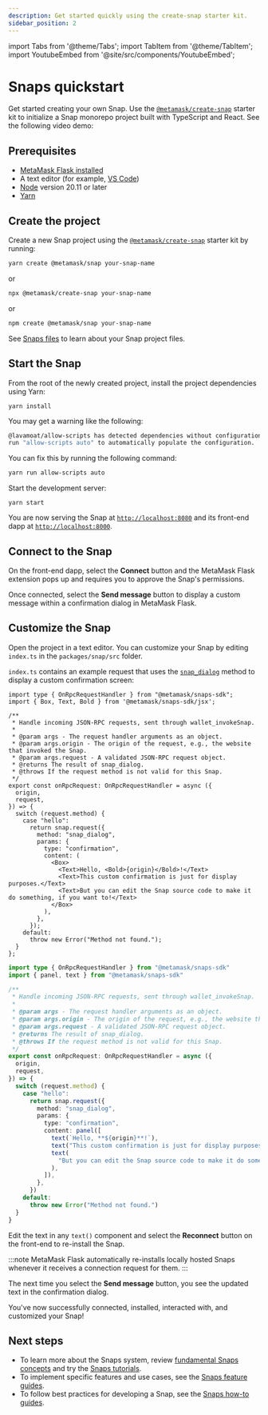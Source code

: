 ```yaml
---
description: Get started quickly using the create-snap starter kit.
sidebar_position: 2
---
```


import Tabs from '@theme/Tabs';
import TabItem from '@theme/TabItem';
import YoutubeEmbed from '@site/src/components/YoutubeEmbed';

# Snaps quickstart

Get started creating your own Snap.
Use the [`@metamask/create-snap`](https://github.com/MetaMask/snaps/tree/main/packages/create-snap)
starter kit to initialize a Snap monorepo project built with TypeScript and React.
See the following video demo:

<YoutubeEmbed url="https://www.youtube.com/embed/qZRAryYwgdg?si=CeImIULgH3iD-FF0" />

## Prerequisites

- [MetaMask Flask installed](install-flask.md)
- A text editor (for example, [VS Code](https://code.visualstudio.com/))
- [Node](https://docs.npmjs.com/downloading-and-installing-node-js-and-npm) version 20.11 or later
- [Yarn](https://yarnpkg.com/)

## Create the project

Create a new Snap project using the [`@metamask/create-snap`](https://github.com/MetaMask/snaps/tree/main/packages/create-snap)
starter kit by running:

```bash
yarn create @metamask/snap your-snap-name
```

or

```bash
npx @metamask/create-snap your-snap-name
```

or

```bash
npm create @metamask/snap your-snap-name
```

See [Snaps files](../learn/about-snaps/files.md) to learn about your Snap project files.

## Start the Snap

From the root of the newly created project, install the project dependencies using Yarn:

```shell
yarn install
```

You may get a warning like the following:

```bash
@lavamoat/allow-scripts has detected dependencies without configuration. explicit configuration required.
run "allow-scripts auto" to automatically populate the configuration.
```

You can fix this by running the following command:

```bash
yarn run allow-scripts auto
```

Start the development server:

```shell
yarn start
```

You are now serving the Snap at [`http://localhost:8080`](http://localhost:8080/) and its front-end dapp at [`http://localhost:8000`](http://localhost:8000/).

## Connect to the Snap

On the front-end dapp, select the **Connect** button and the MetaMask Flask extension pops up and
requires you to approve the Snap's permissions.

Once connected, select the **Send message** button to display a custom message within a confirmation
dialog in MetaMask Flask.

## Customize the Snap

Open the project in a text editor.
You can customize your Snap by editing `index.ts` in the `packages/snap/src` folder.

`index.ts` contains an example request that uses the
[`snap_dialog`](../reference/snaps-api.md#snapdialog) method to display a custom confirmation screen:

<Tabs>
<TabItem value="JSX">

```tsx title="index.tsx"
import type { OnRpcRequestHandler } from "@metamask/snaps-sdk";
import { Box, Text, Bold } from '@metamask/snaps-sdk/jsx';

/**
 * Handle incoming JSON-RPC requests, sent through wallet_invokeSnap.
 *
 * @param args - The request handler arguments as an object.
 * @param args.origin - The origin of the request, e.g., the website that invoked the Snap.
 * @param args.request - A validated JSON-RPC request object.
 * @returns The result of snap_dialog.
 * @throws If the request method is not valid for this Snap.
 */
export const onRpcRequest: OnRpcRequestHandler = async ({
  origin,
  request,
}) => {
  switch (request.method) {
    case "hello":
      return snap.request({
        method: "snap_dialog",
        params: {
          type: "confirmation",
          content: (
            <Box>
              <Text>Hello, <Bold>{origin}</Bold>!</Text>
              <Text>This custom confirmation is just for display purposes.</Text>
              <Text>But you can edit the Snap source code to make it do something, if you want to!</Text>
            </Box>
          ),
        },
      });
    default:
      throw new Error("Method not found.");
  }
};
```

</TabItem>
<TabItem value="Functions" deprecated>

```ts title="index.ts"
import type { OnRpcRequestHandler } from "@metamask/snaps-sdk"
import { panel, text } from "@metamask/snaps-sdk"

/**
 * Handle incoming JSON-RPC requests, sent through wallet_invokeSnap.
 *
 * @param args - The request handler arguments as an object.
 * @param args.origin - The origin of the request, e.g., the website that invoked the Snap.
 * @param args.request - A validated JSON-RPC request object.
 * @returns The result of snap_dialog.
 * @throws If the request method is not valid for this Snap.
 */
export const onRpcRequest: OnRpcRequestHandler = async ({
  origin,
  request,
}) => {
  switch (request.method) {
    case "hello":
      return snap.request({
        method: "snap_dialog",
        params: {
          type: "confirmation",
          content: panel([
            text(`Hello, **${origin}**!`),
            text("This custom confirmation is just for display purposes."),
            text(
              "But you can edit the Snap source code to make it do something, if you want to!"
            ),
          ]),
        },
      })
    default:
      throw new Error("Method not found.")
  }
}
```

</TabItem>
</Tabs>

Edit the text in any `text()` component and select the **Reconnect** button
on the front-end to re-install the Snap.

:::note
MetaMask Flask automatically re-installs locally hosted Snaps whenever it receives a connection request for them.
:::

The next time you select the **Send message** button, you see the updated text in the confirmation dialog.

You've now successfully connected, installed, interacted with, and customized your Snap!

## Next steps

- To learn more about the Snaps system, review [fundamental Snaps concepts](/snaps/learn/about-snaps)
  and try the [Snaps tutorials](/snaps/learn/tutorials).
- To implement specific features and use cases, see the [Snaps feature guides](/snaps/features).
- To follow best practices for developing a Snap, see the [Snaps how-to guides](/snaps/how-to).
